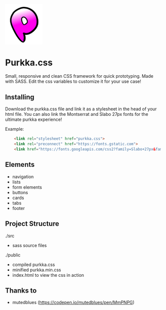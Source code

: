<img src="./public/purkka-logo.svg" alt="Purkka.css logo" width="120"/>

# Purkka.css
Small, responsive and clean CSS framework for quick prototyping.
Made with SASS. Edit the css variables to customize it for your use case!

## Installing
Download the purkka.css file and link it as a stylesheet in the head of your html file.
You can also link the Montserrat and Slabo 27px fonts for the ultimate purkka experience!

Example:
```html
    <link rel="stylesheet" href="purkka.css">
    <link rel="preconnect" href="https://fonts.gstatic.com">
    <link href="https://fonts.googleapis.com/css2?family=Slabo+27px&family=Montserrat&display=swap" rel="stylesheet">
```

## Elements
- navigation
- lists
- form elements
- buttons
- cards
- tabs
- footer

## Project Structure
./src
  - sass source files

./public
  - compiled purkka.css
  - minified purkka.min.css
  - index.html to view the css in action

## Thanks to
  - mutedblues (https://codepen.io/mutedblues/pen/MmPNPG)